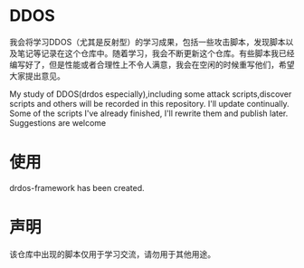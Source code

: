 # DDOS
我会将学习DDOS（尤其是反射型）的学习成果，包括一些攻击脚本，发现脚本以及笔记等记录在这个仓库中。随着学习，我会不断更新这个仓库。有些脚本我已经编写好了，但是性能或者合理性上不令人满意，我会在空闲的时候重写他们，希望大家提出意见。

My study of DDOS(drdos especially),including some attack scripts,discover scripts and others will be recorded in this repository. I'll update continually. Some of the scripts I've already finished, I'll rewrite them and publish later. Suggestions are welcome

# 使用
drdos-framework has been created.

# 声明
该仓库中出现的脚本仅用于学习交流，请勿用于其他用途。

